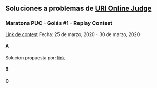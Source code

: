 ## Soluciones a problemas de [URI Online Judge](urionlinejudge.com.br)

### Maratona PUC - Goiás #1 - Replay Contest  
[Link de contest](https://www.urionlinejudge.com.br/judge/es/contests/view/502)
Fecha: 25 de marzo, 2020 - 30 de marzo, 2020
#### A
Solucion propuesta por: [link]()
#### B
#### C
